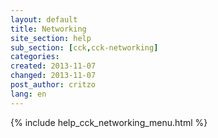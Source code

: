 ```yaml
---
layout: default
title: Networking
site_section: help
sub_section: [cck,cck-networking]
categories: 
created: 2013-11-07
changed: 2013-11-07
post_author: critzo
lang: en
---
```

<div class="cck-section-page">
{% include help_cck_networking_menu.html %}
</div>
 
